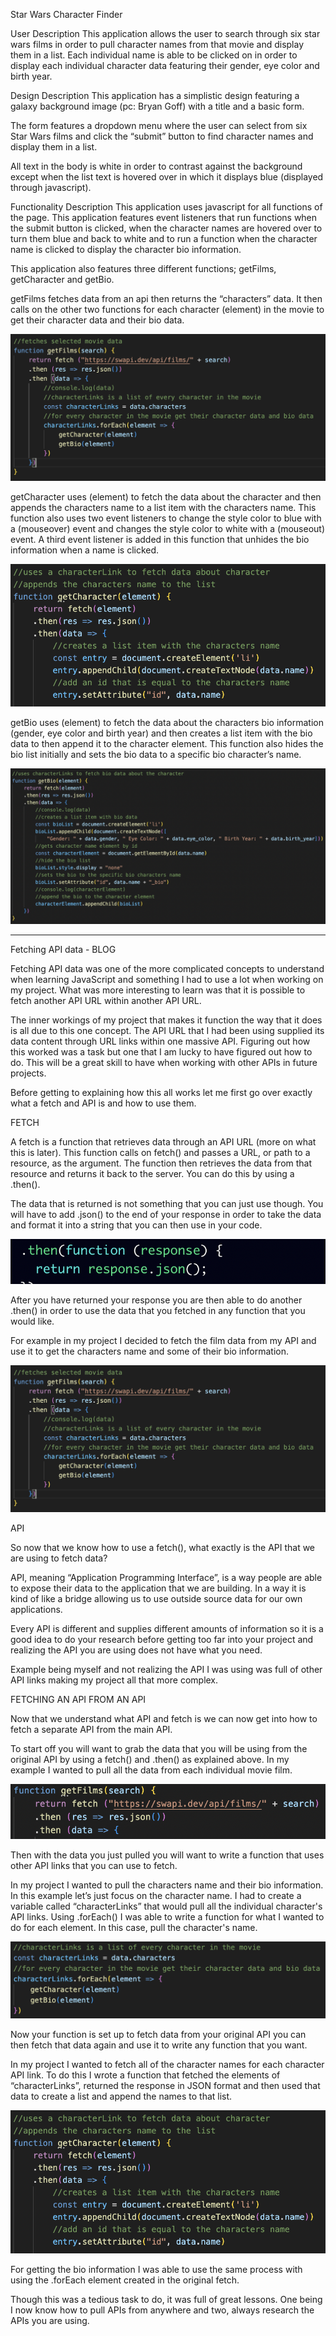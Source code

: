 Star Wars Character Finder

User Description 
This application allows the user to search through six star wars films in order to pull character names from that movie and display them in a list.
Each individual name is able to be clicked on in order to display each individual character data featuring their gender, eye color and birth year.

Design Description
This application has a simplistic design featuring a galaxy background image (pc: Bryan Goff) with a title and a basic form.

The form features a dropdown menu where the user can select from six Star Wars films and click the “submit” button to find character names and display them in a list.

All text in the body is white in order to contrast against the background except when the list text is hovered over in which it displays blue (displayed through javascript).

Functionality Description
This application uses javascript for all functions of the page. This application features event listeners that run functions when the submit button is clicked, when the character names are hovered over to turn them blue and back to white and to run a function when the character name is clicked to display the character bio information.

This application also features three different functions; getFilms, getCharacter and getBio.

getFilms fetches data from an api then returns the “characters” data. It then calls on the other two functions for each character (element) in the movie to get their character data and their bio data.

![screenshot](images/film.png)

getCharacter uses (element) to fetch the data about the character and then appends the characters name to a list item with the characters name. This function also uses two event listeners to change the style color to blue with a (mouseover) event and changes the style color to white with a (mouseout) event. A third event listener is added in this function that unhides the bio information when a name is clicked.

![screenshot](images/character.png)

getBio uses (element) to fetch the data about the characters bio information (gender, eye color and birth year) and then creates a list item with the bio data to then append it to the character element. This function also hides the bio list initially and sets the bio data to a specific bio character’s name. 

![screenshot](images/bio.png)

___________________________________________________________________________________

Fetching API data - BLOG

Fetching API data was one of the more complicated concepts to understand when learning JavaScript and something I had to use a lot when working on my project. What was more interesting to learn was that it is possible to fetch another API URL within another API URL. 

The inner workings of my project that makes it function the way that it does is all due to this one concept. The API URL that I had been using supplied its data content through URL links within one massive API. Figuring out how this worked was a task but one that I am lucky to have figured out how to do. This will be a great skill to have when working with other APIs in future projects.

Before getting to explaining how this all works let me first go over exactly what a fetch and API is and how to use them.

FETCH

A fetch is a function that retrieves data through an API URL (more on what this is later). This function calls on fetch() and passes a URL, or path to a resource, as the argument. The function then retrieves the data from that resource and returns it back to the server. You can do this by using a .then().

The data that is returned is not something that you can just use though. You will have to add .json() to the end of your response in order to take the data and format it into a string that you can then use in your code.

![screenshot](images/blog1.png)

After you have returned your response you are then able to do another .then() in order to use the data that you fetched in any function that you would like.

For example in my project I decided to fetch the film data from my API and use it to get the characters name and some of their bio information.

![screenshot](images/film.png)

API

So now that we know how to use a fetch(), what exactly is the API that we are using to fetch data?

API, meaning “Application Programming Interface”, is a way people are able to expose their data to the application that we are building. In a way it is kind of like a bridge allowing us to use outside source data for our own applications.

Every API is different and supplies different amounts of information so it is a good idea to do your research before getting too far into your project and realizing the API you are using does not have what you need.

Example being myself and not realizing the API I was using was full of other API links making my project all that more complex.

FETCHING AN API FROM AN API

Now that we understand what API and fetch is we can now get into how to fetch a separate API from the main API.

To start off you will want to grab the data that you will be using from the original API by using a fetch() and .then() as explained above. In my example I wanted to pull all the data from each individual movie film.

![screenshot](images/blog2.png)

Then with the data you just pulled you will want to write a function that uses other API links that you can use to fetch. 

In my project I wanted to pull the characters name and their bio information. In this example let’s just focus on the character name. I had to create a variable called “characterLinks” that would pull all the individual character's API links. Using .forEach() I was able to write a function for what I wanted to do for each element. In this case, pull the character's name.

![screenshot](images/blog3.png)

Now your function is set up to fetch data from your original API you can then fetch that data again and use it to write any function that you want.

In my project I wanted to fetch all of the character names for each character API link. To do this I wrote a function that fetched the elements of “characterLinks”, returned the response in JSON format and then used that data to create a list and append the names to that list.
 
![screenshot](images/character.png)

For getting the bio information I was able to use the same process with using the .forEach element created in the original fetch.

Though this was a tedious task to do, it was full of great lessons. One being I now know how to pull APIs from anywhere and two, always research the APIs you are using.





